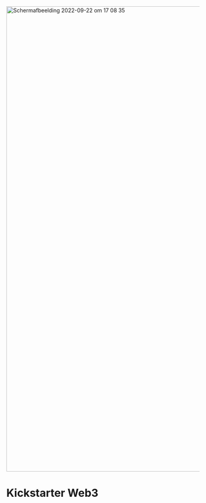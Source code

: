 <img width="1215" alt="Schermafbeelding 2022-09-22 om 17 08 35" src="https://user-images.githubusercontent.com/104568148/191784298-fa617355-72f6-4bee-835b-41b4f14affc8.png">

# Kickstarter Web3
